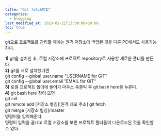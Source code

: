 ```yaml
---
title: "Git fetch방법"
categories: 
  - blogging
last_modified_at: 2020-01-22T13:00:00+09:00
toc: true
---
```


git으로 프로젝트를 관리할 때에는 원격 저장소에 백업된 것을 다른 PC에서도 사용가능하다.

**1)** git을 설치한 후, 로컬 저장소에 프로젝트 repository로 사용할 새로운 폴더를 만든다.    
**2)** git을 새로 설치했다면  
git config --global user.name "USERNAME for GIT"  
git config --global user.email "EMAIL for GIT"  
**3)** 로컬 프로젝트 폴더에 들어가 마우스 우클릭 후 git bash here을 누른다.    
**4)** git bash here 창이 뜨면    
git init  
git remote add [저장소 별칭][원격 레포 주소]
git fetch  
git merge [저장소 별칭]/master  
명령어를 입력해준다.  
명령어 입력을 끝내고 로컬 저장소를 보면 프로젝트 폴더들이 다운로드된 것을 확인할 수 있다.
